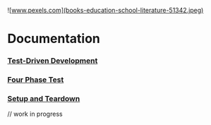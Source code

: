 ![www.pexels.com](books-education-school-literature-51342.jpeg)
# Documentation

### [Test-Driven Development](testDrivenDevelopment.md)
### [Four Phase Test](fourPhaseTest.md)
### [Setup and Teardown](setupTeardown.md)

// work in progress